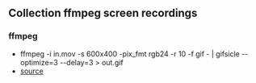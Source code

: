 ## Collection ffmpeg screen recordings

### ffmpeg
* ffmpeg -i in.mov -s 600x400 -pix_fmt rgb24 -r 10 -f gif - | gifsicle --optimize=3 --delay=3 > out.gif
* [source](https://gist.github.com/dergachev/4627207)


